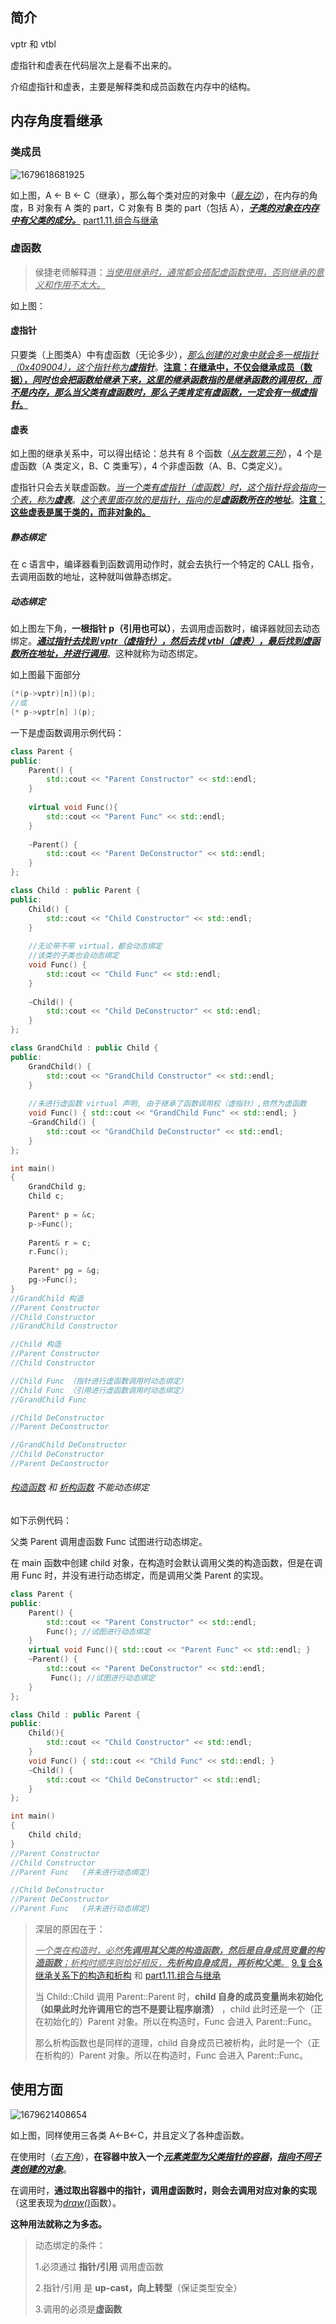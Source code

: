 ## 简介

vptr 和 vtbl

虚指针和虚表在代码层次上是看不出来的。

介绍虚指针和虚表，主要是解释类和成员函数在内存中的结构。

## 内存角度看继承

### 类成员

![1679618681925](image/1679618681925.png)

如上图，A <- B <- C（继承），那么每个类对应的对象中（<u>*最左边*</u>），在内存的角度，B 对象有 A 类的 part，C 对象有 B 类的 part（包括 A），<u>***子类的对象在内存中有父类的成分。***</u> [part1.11.组合与继承](../Part1/11.组合与继承)

### 虚函数

> 侯捷老师解释道：<u>*当使用继承时，通常都会搭配虚函数使用，否则继承的意义和作用不太大。*</u>

如上图：

#### 虚指针

只要类（上图类A）中有虚函数（无论多少），<u>*那么创建的对象中就会多一根指针（0x409004），这个指针称为**虚指针***</u>。<u>**注意：在继承中，不仅会继承成员（数据），*同时也会把函数给继承下来，这里的继承函数指的是继承函数的调用权，而不是内存，那么当父类有虚函数时，那么子类肯定有虚函数，一定会有一根虚指针*。**</u>

#### 虚表

如上图的继承关系中，可以得出结论：总共有 8 个函数（<u>*从左数第三列*</u>），4 个是虚函数（A 类定义，B、C 类重写），4 个非虚函数（A、B、C类定义）。

虚指针只会去关联虚函数。<u>*当一个类有虚指针（虚函数）时，这个指针将会指向一个表，称为**虚表***</u>。<u>*这个表里面存放的是指针，指向的是**虚函数所在的地址***</u>。**<u>注意：这些虚表是属于类的，而非对象的。</u>**

##### 静态绑定

在 c 语言中，编译器看到函数调用动作时，就会去执行一个特定的 CALL 指令，去调用函数的地址，这种就叫做静态绑定。

##### 动态绑定

如上图左下角，**一根指针 p（引用也可以）**，去调用虚函数时，编译器就回去动态绑定。<u>***通过指针去找到 vptr（虚指针），然后去找 vtbl（虚表），最后找到虚函数所在地址，并进行调用***</u>。这种就称为动态绑定。

如上图最下面部分

```C++
(*(p->vptr)[n])(p);
//或
(* p->vptr[n] )(p);
```

一下是虚函数调用示例代码：

```C++
class Parent {
public:
	Parent() {
		std::cout << "Parent Constructor" << std::endl;
	}
    
	virtual void Func(){
        std::cout << "Parent Func" << std::endl; 
    }
    
	~Parent() {
		std::cout << "Parent DeConstructor" << std::endl;
	}
};

class Child : public Parent {
public:
	Child() {
		std::cout << "Child Constructor" << std::endl;
	}
    
    //无论带不带 virtual，都会动态绑定
    //该类的子类也会动态绑定
	void Func() { 
        std::cout << "Child Func" << std::endl; 
    }
    
	~Child() {
		std::cout << "Child DeConstructor" << std::endl;
	}
};

class GrandChild : public Child {
public:
	GrandChild() {
		std::cout << "GrandChild Constructor" << std::endl;
	}
    
    //未进行虚函数 virtual 声明, 由于继承了函数调用权（虚指针）,依然为虚函数
	void Func() { std::cout << "GrandChild Func" << std::endl; }
	~GrandChild() {
		std::cout << "GrandChild DeConstructor" << std::endl;
	}
};

int main()
{
    GrandChild g;
	Child c;
    
	Parent* p = &c;
	p->Func();
    
	Parent& r = c;
	r.Func();
    
    Parent* pg = &g;
	pg->Func();
}
//GrandChild 构造
//Parent Constructor
//Child Constructor
//GrandChild Constructor

//Child 构造
//Parent Constructor
//Child Constructor

//Child Func （指针进行虚函数调用时动态绑定）
//Child Func （引用进行虚函数调用时动态绑定）
//GrandChild Func 

//Child DeConstructor
//Parent DeConstructor

//GrandChild DeConstructor
//Child DeConstructor
//Parent DeConstructor
```

###### <u>*构造函数*</u> 和 <u>*析构函数*</u> 不能动态绑定

如下示例代码：

父类 Parent 调用虚函数 Func 试图进行动态绑定。

在 main 函数中创建 child 对象，在构造时会默认调用父类的构造函数，但是在调用 Func 时，并没有进行动态绑定，而是调用父类 Parent 的实现。

```C++
class Parent {
public:
	Parent() {
		std::cout << "Parent Constructor" << std::endl;
		Func();	//试图进行动态绑定
	}
	virtual void Func(){ std::cout << "Parent Func" << std::endl; }
	~Parent() {
		std::cout << "Parent DeConstructor" << std::endl;
         Func(); //试图进行动态绑定
	}
};

class Child : public Parent {
public:
	Child(){
		std::cout << "Child Constructor" << std::endl;
	}
	void Func() { std::cout << "Child Func" << std::endl; }
	~Child() {
		std::cout << "Child DeConstructor" << std::endl;
	}
};

int main()
{
    Child child;
}
//Parent Constructor
//Child Constructor
//Parent Func	(并未进行动态绑定)

//Child DeConstructor
//Parent DeConstructor
//Parent Func	(并未进行动态绑定)
```

> 深层的原因在于：
>
>  <u>*一个类在构造时，必然**先调用其父类的构造函数，然后是自身成员变量的构造函数**；析构时顺序则恰好相反，**先析构自身成员，再析构父类**。*</u>  [9.复合&继承关系下的构造和析构](9.复合&继承关系下的构造和析构) 和 [part1.11.组合与继承](../Part1/11.组合与继承)
>
> 当 Child::Child 调用 Parent::Parent 时，**child 自身的成员变量尚未初始化 （如果此时允许调用它的岂不是要让程序崩溃）** ，child 此时还是一个（正在初始化的）Parent 对象。所以在构造时，Func 会进入 Parent::Func。
>
> 那么析构函数也是同样的道理，child 自身成员已被析构，此时是一个（正在析构的）Parent 对象。所以在构造时，Func 会进入 Parent::Func。

## 使用方面

![1679621408654](image/1679621408654.png)

如上图，同样使用三各类 A<-B<-C，并且定义了各种虚函数。

在使用时（<u>*右下角*</u>），**在容器中放入一个<u>*元素类型为父类指针的容器*</u>，<u>*指向不同子类创建的对象*</u>**。

在调用时，**通过取出容器中的指针，调用虚函数时，则会去调用对应对象的实现**（这里表现为<u>*draw()*</u>函数）。

**这种用法就称之为多态。**

> 动态绑定的条件：
>
> 1.必须通过 **指针/引用** 调用虚函数
>
> 2.指针/引用 是 **up-cast，向上转型**（保证类型安全）
>
> 3.调用的必须是**虚函数**

